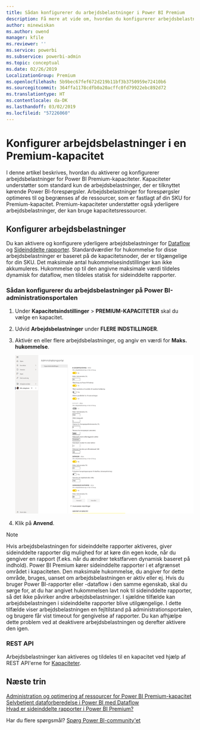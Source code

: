 ```yaml
---
title: Sådan konfigurerer du arbejdsbelastninger i Power BI Premium
description: Få mere at vide om, hvordan du konfigurerer arbejdsbelastninger i en Power BI Premium-kapacitet.
author: minewiskan
ms.author: owend
manager: kfile
ms.reviewer: ''
ms.service: powerbi
ms.subservice: powerbi-admin
ms.topic: conceptual
ms.date: 02/26/2019
LocalizationGroup: Premium
ms.openlocfilehash: 5b9bec67fef672d219b11bf3b3750959e72410b6
ms.sourcegitcommit: 364ffa1178cdfb0a20acffc0fd79922ebc892d72
ms.translationtype: HT
ms.contentlocale: da-DK
ms.lasthandoff: 03/02/2019
ms.locfileid: "57226060"
---
```

# <a name="configure-workloads-in-a-premium-capacity"></a>Konfigurer arbejdsbelastninger i en Premium-kapacitet

I denne artikel beskrives, hvordan du aktiverer og konfigurerer arbejdsbelastninger for Power BI Premium-kapaciteter. Kapaciteter understøtter som standard kun de arbejdsbelastninger, der er tilknyttet kørende Power BI-forespørgsler. Arbejdsbelastninger for forespørgsler optimeres til og begrænses af de ressourcer, som er fastlagt af din SKU for Premium-kapacitet. Premium-kapaciteter understøtter også yderligere arbejdsbelastninger, der kan bruge kapacitetsressourcer.

## <a name="configure-workloads"></a>Konfigurer arbejdsbelastninger

Du kan aktivere og konfigurere yderligere arbejdsbelastninger for [Dataflow](service-dataflows-overview.md#dataflow-capabilities-on-power-bi-premium) og [Sideinddelte rapporter](paginated-reports-save-to-power-bi-service.md). Standardværdier for hukommelse for disse arbejdsbelastninger er baseret på de kapacitetsnoder, der er tilgængelige for din SKU. Det maksimale antal hukommelsesindstillinger kan ikke akkumuleres. Hukommelse op til den angivne maksimale værdi tildeles dynamisk for dataflow, men tildeles statisk for sideinddelte rapporter. 

### <a name="to-configure-workloads-in-the-power-bi-admin-portal"></a>Sådan konfigurerer du arbejdsbelastninger på Power BI-administrationsportalen

1. Under **Kapacitetsindstillinger** > **PREMIUM-KAPACITETER** skal du vælge en kapacitet.

1. Udvid **Arbejdsbelastninger** under **FLERE INDSTILLINGER**.

1. Aktivér en eller flere arbejdsbelastninger, og angiv en værdi for **Maks. hukommelse**.   

    
    ![Aktivér arbejdsbelastninger](media/service-admin-premium-workloads/admin-portal-workloads.png)

1. Klik på **Anvend**.

> [!NOTE]
> Hvis arbejdsbelastningen for sideinddelte rapporter aktiveres, giver sideinddelte rapporter dig mulighed for at køre din egen kode, når du gengiver en rapport (f.eks. når du ændrer tekstfarven dynamisk baseret på indhold). Power BI Premium kører sideinddelte rapporter i et afgrænset området i kapaciteten. Den maksimale hukommelse, du angiver for dette område, bruges, uanset om arbejdsbelastningen er aktiv eller ej. Hvis du bruger Power BI-rapporter eller -dataflow i den samme egenskab, skal du sørge for, at du har angivet hukommelsen lavt nok til sideinddelte rapporter, så det ikke påvirker andre arbejdsbelastninger. I sjældne tilfælde kan arbejdsbelastningen i sideinddelte rapporter blive utilgængelige. I dette tilfælde viser arbejdsbelastningen en fejltilstand på administrationsportalen, og brugere får vist timeout for gengivelse af rapporter. Du kan afhjælpe dette problem ved at deaktivere arbejdsbelastningen og derefter aktivere den igen.


### <a name="rest-api"></a>REST API

Arbejdsbelastninger kan aktiveres og tildeles til en kapacitet ved hjælp af REST API'erne for [Kapaciteter](https://docs.microsoft.com/rest/api/power-bi/capacities).


## <a name="next-steps"></a>Næste trin

[Administration og optimering af ressourcer for Power BI Premium-kapacitet](service-premium-understand-how-it-works.md)   
[Selvbetjent dataforberedelse i Power BI med Dataflow](service-dataflows-overview.md)   
[Hvad er sideinddelte rapporter i Power BI Premium?](paginated-reports-report-builder-power-bi.md)   

Har du flere spørgsmål? [Spørg Power BI-community'et](http://community.powerbi.com/)
